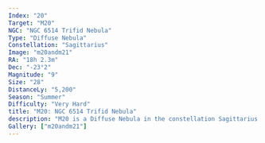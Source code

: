 ```yaml
---
Index: "20"
Target: "M20"
NGC: "NGC 6514 Trifid Nebula"
Type: "Diffuse Nebula"
Constellation: "Sagittarius"
Image: "m20andm21"
RA: "18h 2.3m"
Dec: "-23°2"
Magnitude: "9"
Size: "28"
DistanceLy: "5,200"
Season: "Summer"
Difficulty: "Very Hard"
title: "M20: NGC 6514 Trifid Nebula"
description: "M20 is a Diffuse Nebula in the constellation Sagittarius."
Gallery: ["m20andm21"]
---
```


